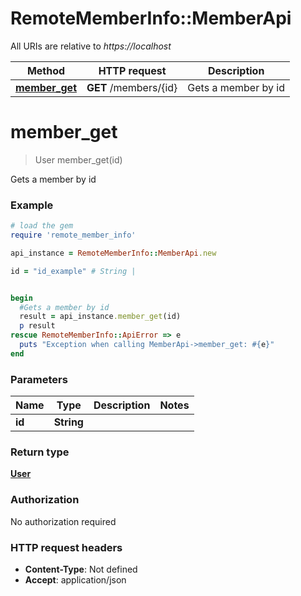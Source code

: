 # RemoteMemberInfo::MemberApi

All URIs are relative to *https://localhost*

Method | HTTP request | Description
------------- | ------------- | -------------
[**member_get**](MemberApi.md#member_get) | **GET** /members/{id} | Gets a member by id


# **member_get**
> User member_get(id)

Gets a member by id

### Example
```ruby
# load the gem
require 'remote_member_info'

api_instance = RemoteMemberInfo::MemberApi.new

id = "id_example" # String | 


begin
  #Gets a member by id
  result = api_instance.member_get(id)
  p result
rescue RemoteMemberInfo::ApiError => e
  puts "Exception when calling MemberApi->member_get: #{e}"
end
```

### Parameters

Name | Type | Description  | Notes
------------- | ------------- | ------------- | -------------
 **id** | **String**|  | 

### Return type

[**User**](User.md)

### Authorization

No authorization required

### HTTP request headers

 - **Content-Type**: Not defined
 - **Accept**: application/json



